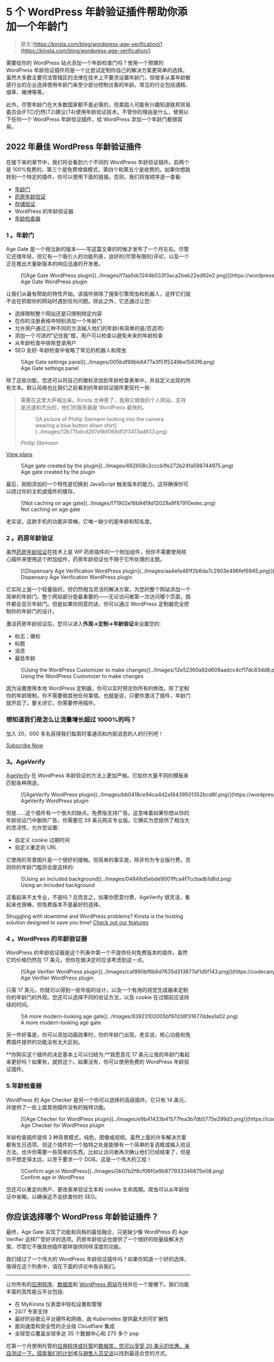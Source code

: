 # 5 个 WordPress 年龄验证插件帮助你添加一个年龄门

> 原文:[https://kinsta.com/blog/wordpress-age-verification/](https://kinsta.com/blog/wordpress-age-verification/)

需要给你的 WordPress 站点添加一个年龄检查门吗？使用一个预建的 WordPress 年龄验证插件将是一个比尝试定制你自己的解决方案更简单的选择。虽然大多数主要司法管辖区的法律在技术上不要求设置年龄门，但很多从事年龄敏感行业的企业选择使用年龄门来至少部分控制访客的年龄。常见的行业包括酒精、烟草、赌博等等。

此外，尽管年龄门在大多数国家都不是必需的，但美国人可能有兴趣知道联邦贸易委员会(FTC)仍然(T2)建议(T4)使用年龄验证技术。不管你的理由是什么，使用以下任何一个 WordPress 年龄验证插件，给 WordPress 添加一个年龄门都很容易。

## 2022 年最佳 WordPress 年龄验证插件

在接下来的章节中，我们将会看到六个不同的 WordPress 年龄验证插件。前两个是 100%免费的，第三个是免费增值模式，第四个和第五个是收费的。如果你想跳转到一个特定的插件，你可以使用下面的链接。否则，我们将按顺序逐一查看:

*   [年龄门](#age-gate)
*   [药房年龄验证](#dispensary)
*   [存储验证](#ageverify)
*   WordPress 的年龄验证器
*   [年龄检查器](#age-checker)

### 1 。年龄门

Age Gate 是一个相当新的版本——写这篇文章的时候才发布了一个月左右。尽管它还很年轻，但它有一个吸引人的功能列表，良好的(尽管有限的)评论，以及一个正在推出大量新版本的响应迅速的开发者。

<figure id="attachment_12006" aria-describedby="caption-attachment-12006" style="width: 1342px" class="wp-caption aligncenter">[![Age Gate WordPress plugin](../Images/f7aa5dc1244b033f3aca2beb22ed92e2.png)](https://wordpress.org/plugins/age-gate/)

<figcaption id="caption-attachment-12006" class="wp-caption-text">Age Gate WordPress plugin</figcaption>

</figure>

让我们从最有帮助的特性开始。该插件排除了搜索引擎爬虫和机器人，这样它们就不会在抓取你的网站时遇到任何问题。除此之外，它还通过让您:

*   选择限制整个网站还是只限制特定内容
*   在你的注册表格中特别添加一个年龄门
*   允许用户通过三种不同的方法输入他们的年龄(有简单的是/否选项)
*   添加一个*可选的*“记住我”框，用户可以检查以避免未来的年龄检查
*   从年龄检查中排除登录用户
*   SEO 友好-年龄检查中省略了常见的机器人和爬虫

<figure id="attachment_11901" aria-describedby="caption-attachment-11901" style="width: 985px" class="wp-caption aligncenter">![Age Gate settings panel](../Images/005bdf99bb8477a3f51f5249be1583f6.png)

<figcaption id="caption-attachment-11901" class="wp-caption-text">Age Gate settings panel</figcaption>

</figure>

除了这些功能，您还可以将自己的徽标添加到年龄检查表单中，并自定义出现的所有文本。默认风格也比我们之前看到的年龄验证插件更现代一些:

<link rel="stylesheet" href="https://kinsta.com/wp-content/themes/kinsta/dist/components/ctas/cta-mini.css?ver=2e932b8aba3918bfb818">

<aside class="sidebar-cta">

> 需要在这里大声喊出来。Kinsta 太神奇了，我用它做我的个人网站。支持是迅速和杰出的，他们的服务器是 WordPress 最快的。
> 
> <footer class="wp-block-kinsta-client-quote__footer">
> 
> <figure class="wp-block-kinsta-client-quote__avatar">![A picture of Phillip Stemann looking into the camera wearing a blue button down shirt](../Images/12b77bdcd297e9bf069df2f3413ad833.png)</figure>
> 
> <cite class="wp-block-kinsta-client-quote__cite">Phillip Stemann</cite></footer>

[View plans](https://kinsta.com/plans/)</aside>

<figure id="attachment_11902" aria-describedby="caption-attachment-11902" style="width: 900px" class="wp-caption aligncenter">![Age gate created by the plugin](../Images/662658c2cccb1fe272b24fa598744975.png)

<figcaption id="caption-attachment-11902" class="wp-caption-text">Age gate created by the plugin</figcaption>

</figure>

最后，刚刚添加的一个特性是切换到 JavaScript 触发版本的能力。这将确保你可以绕过你的主机或插件的缓存。

<figure id="attachment_12007" aria-describedby="caption-attachment-12007" style="width: 1277px" class="wp-caption aligncenter">![Not caching on age gate](../Images/f71902e16b94f9d12029a9f87910edec.png)

<figcaption id="caption-attachment-12007" class="wp-caption-text">Not caching on age gate</figcaption>

</figure>

老实说，这款手机的功能非常棒。它唯一缺少的是年龄和知名度。

### 2 。药房年龄验证

虽然[药房年龄验证](https://wordpress.org/plugins/dispensary-age-verification/)在技术上是 WP 药房插件的一个附加组件，但你不需要使用核心插件来使用这个附加组件，药房年龄验证也不限于它所处理的主题。

<figure id="attachment_12008" aria-describedby="caption-attachment-12008" style="width: 1342px" class="wp-caption aligncenter">[![Dispensary Age Verification WordPress plugin](../Images/aa4efa481f2b6da7c2903e496fef6945.png)](https://wordpress.org/plugins/dispensary-age-verification/)

<figcaption id="caption-attachment-12008" class="wp-caption-text">Dispensary Age Verification WordPress plugin</figcaption>

</figure>

它实际上是一个轻量级的，但仍然相当灵活的解决方案，为您的整个网站添加一个简单的年龄门。整个网站部分是最重要的——无论访问者第一次访问哪个页面，插件都会显示年龄门。但是如果你同意的话，你可以通过 WordPress 定制器完全控制你的年龄门的设计。

激活药房年龄验证后，您可以进入**外观→定制→年龄验证**来设置您的:

*   标志；徽标
*   标题
*   消息
*   最低年龄

<figure id="attachment_11903" aria-describedby="caption-attachment-11903" style="width: 1168px" class="wp-caption aligncenter">![Using the WordPress Customizer to make changes](../Images/12e52360a92d608aadcc4cf17dc83dd8.png)

<figcaption id="caption-attachment-11903" class="wp-caption-text">Using the WordPress Customizer to make changes</figcaption>

</figure>

因为设置使用本地 WordPress 定制器，你可以实时预览你所有的修改。除了定制你的年龄限制，你不需要做其他任何事情。也就是说，只要你激活了插件，年龄门就开启了。要关闭它，你需要停用插件。

 <dialog id="newsletter" class="dialog dialog has-dark-blue-background-color email-modal" aria-hidden="true">## 注册订阅时事通讯

<kinsta-form show-name="false" show-phone="false" show-website="false" show-company="false" show-disk-space="false" show-monthly-visits="false" show-number-of-websites="false" show-message="false" submit-button-text="Sign Up Now" submit-button-text-sending="Signing Up..." success-title="Thanks for subscribing!" success-message="Keep an eye out for our next newsletter." terms-template="newsletter" hubspot-source="subscribe_to_newsletter" submit-button-text-loading="Signing Up"></kinsta-form></dialog>

### 想知道我们是怎么让流量增长超过 1000%的吗？

加入 20，000 多名获得我们每周时事通讯和内部消息的人的行列吧！

[Subscribe Now](#newsletter)

### 3。AgeVerify

[AgeVerify](https://wordpress.org/plugins/ageverify/) 在 WordPress 年龄验证的方法上更加严格。它给你大量不同的模板来匹配各种用途。

<figure id="attachment_12009" aria-describedby="caption-attachment-12009" style="width: 1342px" class="wp-caption aligncenter">[![AgeVerify WordPress plugin](../Images/bb0418ce94ca4d2a16439501352bcd8f.png)](https://wordpress.org/plugins/ageverify/)

<figcaption id="caption-attachment-12009" class="wp-caption-text">AgeVerify WordPress plugin</figcaption>

</figure>

但是……这个插件有一个很大的缺点。免费版支持广告。这意味着如果你想从你的年龄验证门中删除广告，你需要花 59 美元购买专业版。它确实为您提供了相当大的灵活性，允许您设置:

*   自定义 cookie 过期时间
*   自定义重定向 URL

它使用的背景图片是一个很好的接触。但简单的事实是，除非你为专业版付费，否则你的年龄门槛将会是这样的:

<figure id="attachment_11904" aria-describedby="caption-attachment-11904" style="width: 984px" class="wp-caption aligncenter">![Using an included background](../Images/04848d5ebde9001ffca4f7ccbadb1d6d.png)

<figcaption id="caption-attachment-11904" class="wp-caption-text">Using an included background</figcaption>

</figure>

这看起来不太专业，不是吗？总而言之，如果你愿意付费，AgeVerify 很灵活，看起来也很棒，但免费版本不是最好的选择。

Struggling with downtime and WordPress problems? Kinsta is the hosting solution designed to save you time! [Check out our features](https://kinsta.com/features/)

### 4 。WordPress 的年龄验证器

WordPress 的年龄验证器是这个列表中第一个不提供任何免费版本的插件。虽然它的价格仍然在 17 美元，但你在做决定时应该考虑到这一点。

<figure id="attachment_12010" aria-describedby="caption-attachment-12010" style="width: 1342px" class="wp-caption aligncenter">[![Age Verifier WordPress plugin](../Images/caf890bf6b6d7635d313877af1d5f143.png)](https://codecanyon.net/item/age-verifier-for-wordpress/11004728)

<figcaption id="caption-attachment-12010" class="wp-caption-text">Age Verifier WordPress plugin</figcaption>

</figure>

只需 17 美元，你就可以得到一些华丽的设计，以及一个有用的视觉生成器来定制你的年龄门的外观。您还可以选择不同的验证方法，以及 cookie 在过期前应该持续的时间。

<figure id="attachment_12011" aria-describedby="caption-attachment-12011" style="width: 2147px" class="wp-caption aligncenter">![A more modern-looking age gate](../Images/83923102005bf97d38f31677ddea1a02.png)

<figcaption id="caption-attachment-12011" class="wp-caption-text">A more modern-looking age gate</figcaption>

</figure>

另一件好事是，你可以添加动画效果时，你的年龄门出现。老实说，核心功能和免费插件提供的功能没有太大区别。

**你购买这个插件的决定基本上可以归结为:**我愿意花 17 美元让我的年龄门看起来更好吗？如果有，就抓这个。如果没有，你可以使用免费的 WordPress 年龄验证插件。

### 5.年龄检查器

WordPress 的 Age Checker 是另一个你可以选择的高级插件。它只有 14 美元，并提供了一些上面其他插件没有的独特功能。

<figure id="attachment_20511" aria-describedby="caption-attachment-20511" style="width: 1539px" class="wp-caption aligncenter">[![Age Checker for WordPress plugin](../Images/e9b41433b41577fea3b7db5775e299d3.png)](https://codecanyon.net/item/age-checker-for-wordpress/20626595)

<figcaption id="caption-attachment-20511" class="wp-caption-text">Age Checker for WordPress plugin</figcaption>

</figure>

年龄检查插件提供 3 种背景模式，纯色，图像或视频。虽然上面的许多解决方案都有生日选项，但这个插件的一个独特之处是能够有一个简单的复选框或输入验证方法。也许你需要一些简单的东西，比如让访问者再次确认他们已经结束了，但是你不想走得太远，以至于要求一个 DOB。这是一个伟大的工程！

<figure id="attachment_20513" aria-describedby="caption-attachment-20513" style="width: 1795px" class="wp-caption aligncenter">![Confirm age in WordPress](../Images/0b07b2f8cf06f0e9b877933346875e08.png)

<figcaption id="caption-attachment-20513" class="wp-caption-text">Confirm age in WordPress</figcaption>

</figure>

您还可以重定向用户、更改表单验证文本和 cookie 生命周期。爬虫可以从年龄验证中省略，以确保这不会损害你的 SEO。

## 你应该选择哪个 WordPress 年龄验证插件？

最终，Age Gate 实现了功能和风格的最佳融合，只是缺少像 WordPress 的 Age Verifier 这样广受好评的选项。药房年龄验证也提供了一个很好的轻量级解决方案，尽管它不像其他插件那样提供同样深度的功能。

我们错过了一个伟大的 WordPress 年龄验证插件吗？如果你知道一个好的选择，值得在这个列表中，请在下面的评论中告诉我们。

* * *

让你所有的[应用程序](https://kinsta.com/application-hosting/)、[数据库](https://kinsta.com/database-hosting/)和 [WordPress 网站](https://kinsta.com/wordpress-hosting/)在线并在一个屋檐下。我们功能丰富的高性能云平台包括:

*   在 MyKinsta 仪表盘中轻松设置和管理
*   24/7 专家支持
*   最好的谷歌云平台硬件和网络，由 Kubernetes 提供最大的可扩展性
*   面向速度和安全性的企业级 Cloudflare 集成
*   全球受众覆盖全球多达 35 个数据中心和 275 多个 pop

在第一个月使用托管的[应用程序或托管](https://kinsta.com/application-hosting/)的[数据库，您可以享受 20 美元的优惠，亲自测试一下。探索我们的](https://kinsta.com/database-hosting/)[计划](https://kinsta.com/plans/)或[与销售人员交谈](https://kinsta.com/contact-us/)以找到最适合您的方式。